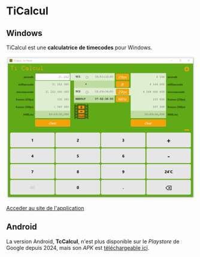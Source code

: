# TiCalcul

## Windows

TiCalcul est une **calculatrice de timecodes** pour Windows.  

![screenshot](./docs/images/screenshot.png)

[Acceder au site de l'application](https://sphinkie.github.io/TiCalcul)

## Android

La version Android, **TcCalcul**, n'est plus disponible sur le *Playstore* de Google depuis 2024, mais son *APK* est [téléchargeable ici](https://github.com/Sphinkie/TiCalcul/releases/latest/download/TiCalcul.apk).




